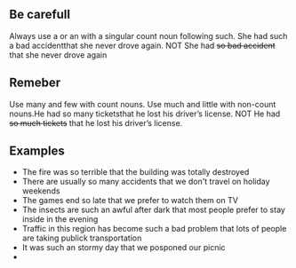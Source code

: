 ## Be carefull
Always use a or an with a singular count noun following such. She had such a bad accidentthat she never drove again. NOT She had ~~so bad accident~~ that she never drove again
## Remeber
Use many and few with count nouns. Use much and little with non-count nouns.He had so many ticketsthat he lost his driver’s license. NOT He had ~~so much tickets~~ that he lost his driver’s license.

## Examples
* The fire was so terrible that the building was totally destroyed
* There are usually so many accidents that we don't travel on holiday weekends
* The games end so late that we prefer to watch them  on TV
* The insects are such an awful after dark that most people prefer to stay inside in the evening
* Traffic in this region has become such a bad problem that lots of people are taking publick transportation
* It was such an stormy day that we posponed our picnic 
* 
<!--stackedit_data:
eyJoaXN0b3J5IjpbLTE4ODI1OTc1NjYsNjM3NDA3NTc0LDEyND
E2NTU5NjMsMTU3MTk5MTQzMCwtMjk2MjA0MjE1XX0=
-->